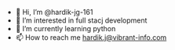 - 👋 Hi, I’m @hardik-jg-161
- 👀 I’m interested in full stacj development
- 🌱 I’m currently learning python
- 📫 How to reach me hardik.j@vibrant-info.com

<!---
hardik-jg-161/hardik-jg-161 is a ✨ special ✨ repository because its `README.md` (this file) appears on your GitHub profile.
You can click the Preview link to take a look at your changes.
--->
